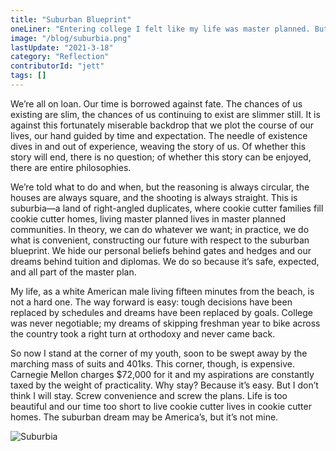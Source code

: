 ```yaml
---
title: "Suburban Blueprint"
oneLiner: "Entering college I felt like my life was master planned. But the suburban blueprint is not for me."
image: "/blog/suburbia.png"
lastUpdate: "2021-3-18"
category: "Reflection"
contributorId: "jett"
tags: []
---
```


We’re all on loan. Our time is borrowed against fate. The chances of us existing are slim, the chances of us continuing to exist are slimmer still. It is against this fortunately miserable backdrop that we plot the course of our lives, our hand guided by time and expectation. The needle of existence dives in and out of experience, weaving the story of us. Of whether this story will end, there is no question; of whether this story can be enjoyed, there are entire philosophies.

We’re told what to do and when, but the reasoning is always circular, the houses are always square, and the shooting is always straight. This is suburbia—a land of right-angled duplicates, where cookie cutter families fill cookie cutter homes, living master planned lives in master planned communities. In theory, we can do whatever we want; in practice, we do what is convenient, constructing our
future with respect to the suburban blueprint. We hide our personal beliefs behind gates and hedges and our dreams behind tuition and diplomas. We do so because it’s safe, expected, and all part of the master plan.

My life, as a white American male living fifteen minutes from the beach, is not a hard one. The way forward is easy: tough decisions have been replaced by schedules and dreams have been replaced by goals. College was never negotiable; my dreams of skipping freshman year to bike across the country took a right turn at orthodoxy and never came back.

So now I stand at the corner of my youth, soon to be swept away by the marching mass of suits and 401ks. This corner, though, is expensive. Carnegie Mellon charges $72,000 for it and my aspirations are constantly taxed by the weight of practicality. Why stay? Because it’s easy. But I don’t think I will stay. Screw convenience and screw the plans. Life is too beautiful and our time too short to live cookie cutter lives in cookie cutter homes. The suburban dream may be America’s, but it’s not mine.

![Suburbia](/blog/suburbia.png)
